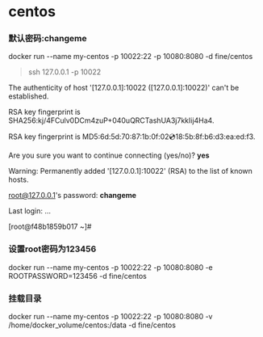 # centos

### 默认密码:changeme
docker run --name my-centos -p 10022:22 -p 10080:8080 -d fine/centos

> ssh 127.0.0.1 -p 10022

The authenticity of host '[127.0.0.1]:10022 ([127.0.0.1]:10022)' can't be established.

RSA key fingerprint is SHA256:kj/4FCulv0DCm4zuP+040uQRCTashUA3j7kkIij4Ha4.

RSA key fingerprint is MD5:6d:5d:70:87:1b:0f:02:cd:18:5b:8f:b6:d3:ea:ed:f3.

Are you sure you want to continue connecting (yes/no)? **yes**

Warning: Permanently added '[127.0.0.1]:10022' (RSA) to the list of known hosts.

root@127.0.0.1's password: **changeme**

Last login: ...

[root@f48b1859b017 ~]# 

     

### 设置root密码为123456
docker run --name my-centos -p 10022:22 -p 10080:8080 -e ROOTPASSWORD=123456 -d fine/centos

### 挂载目录
docker run --name my-centos -p 10022:22 -p 10080:8080 -v /home/docker_volume/centos:/data -d fine/centos


